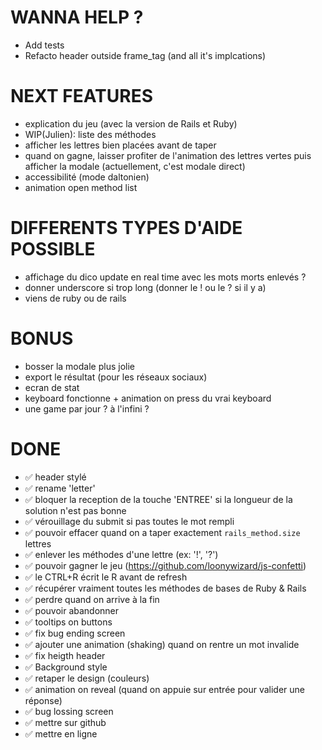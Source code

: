 # WANNA HELP ?
- Add tests
- Refacto header outside frame_tag (and all it's implcations)

# NEXT FEATURES
- explication du jeu (avec la version de Rails et Ruby)
- WIP(Julien): liste des méthodes
- afficher les lettres bien placées avant de taper
- quand on gagne, laisser profiter de l'animation des lettres vertes puis afficher la modale (actuellement, c'est modale direct)
- accessibilité (mode daltonien)
- animation open method list

# DIFFERENTS TYPES D'AIDE POSSIBLE
- affichage du dico update en real time avec les mots morts enlevés ?
- donner underscore si trop long (donner le ! ou le ? si il y a)
- viens de ruby ou de rails

# BONUS
- bosser la modale plus jolie
- export le résultat (pour les réseaux sociaux)
- ecran de stat
- keyboard fonctionne + animation on press du vrai keyboard
- une game par jour ? à l'infini ? 

# DONE
- ✅ header stylé
- ✅ rename 'letter'
- ✅ bloquer la reception de la touche 'ENTREE' si la longueur de la solution n'est pas bonne
- ✅ vérouillage du submit si pas toutes le mot rempli
- ✅ pouvoir effacer quand on a taper exactement `rails_method.size` lettres
- ✅ enlever les méthodes d'une lettre (ex: '!', '?')
- ✅ pouvoir gagner le jeu (https://github.com/loonywizard/js-confetti)
- ✅ le CTRL+R écrit le R avant de refresh
- ✅ récupérer vraiment toutes les méthodes de bases de Ruby & Rails
- ✅ perdre quand on arrive à la fin
- ✅ pouvoir abandonner
- ✅ tooltips on buttons
- ✅ fix bug ending screen
- ✅ ajouter une animation (shaking) quand on rentre un mot invalide
- ✅ fix heigth header
- ✅ Background style
- ✅ retaper le design (couleurs)
- ✅ animation on reveal (quand on appuie sur entrée pour valider une réponse)
- ✅ bug lossing screen
- ✅ mettre sur github
- ✅ mettre en ligne